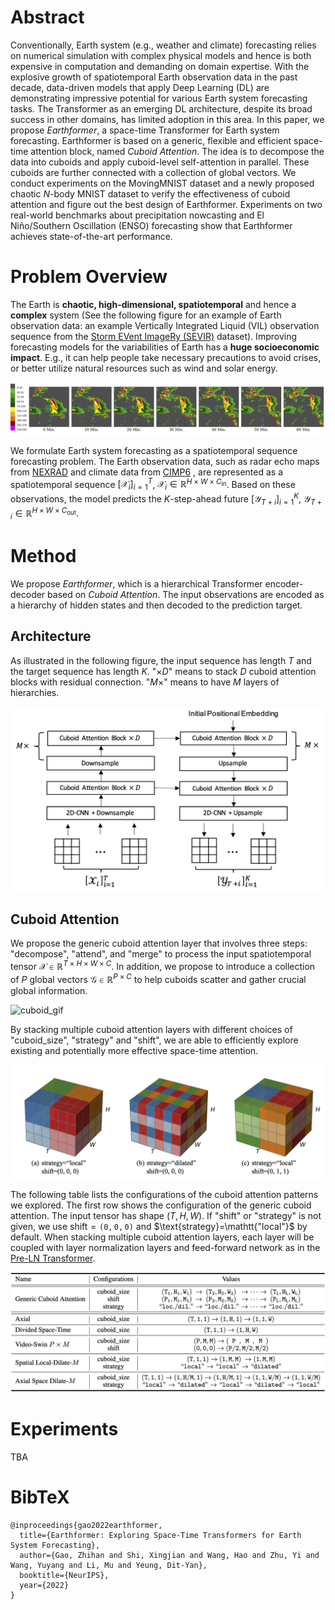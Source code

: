 # Abstract
Conventionally, Earth system (e.g., weather and climate) forecasting relies on numerical simulation with complex physical models and hence is both expensive in computation and demanding on domain expertise. 
With the explosive growth of spatiotemporal Earth observation data in the past decade, data-driven models that apply Deep Learning (DL) are demonstrating impressive potential for various Earth system forecasting tasks.
The Transformer as an emerging DL architecture, despite its broad success in other domains, has limited adoption in this area.
In this paper, we propose *Earthformer*, a space-time Transformer for Earth system forecasting. Earthformer is based on a generic, flexible and efficient space-time attention block, named *Cuboid Attention*. The idea is to decompose the data into cuboids and apply cuboid-level self-attention in parallel. These cuboids are further connected with a collection of global vectors. We conduct experiments on the MovingMNIST dataset and a newly proposed chaotic $N$-body MNIST dataset to verify the effectiveness of cuboid attention and figure out the best design of Earthformer. Experiments on two real-world benchmarks about precipitation nowcasting and El Niño/Southern Oscillation (ENSO) forecasting show that Earthformer achieves state-of-the-art performance.

# Problem Overview

The Earth is **chaotic, high-dimensional, spatiotemporal** and hence a **complex** system (See the following figure for an example of Earth observation data: an example Vertically Integrated Liquid (VIL) observation sequence from the [Storm EVent ImageRy (SEVIR)](https://sevir.mit.edu/) dataset).
Improving forecasting models for the variabilities of Earth has a **huge socioeconomic impact**. E.g., it can help people take necessary precautions to avoid crises, or better utilize natural resources such as wind and solar energy.

![sevir_example](./figures/sevir_example_len7.png)

We formulate Earth system forecasting as a spatiotemporal sequence forecasting problem. 
The Earth observation data, such as radar echo maps from [NEXRAD](https://www.ncei.noaa.gov/products/radar/next-generation-weather-radar) and climate data from [CIMP6](https://gmd.copernicus.org/articles/9/1937/2016/) , are represented as a spatiotemporal sequence $[\mathcal{X}_{i}]_{i=1}^T$, $\mathcal{X}_i \in \mathbb{R}^{H\times W\times C_{\text{in}}}$. 
Based on these observations, the model predicts the $K$-step-ahead future $[\mathcal{Y}_{T+i}]_{i=1}^K$, $\mathcal{Y}_{T+i} \in \mathbb{R}^{H\times W\times C_{\text{out}}}$.

# Method
We propose *Earthformer*, which is a hierarchical Transformer encoder-decoder based on *Cuboid Attention*. The input observations are encoded as a hierarchy of hidden states and then decoded to the prediction target.

## Architecture
As illustrated in the following figure, the input sequence has length $T$ and the target sequence has length $K$. "$\times D$" means to stack $D$ cuboid attention blocks with residual connection. "$M\times$" means to have $M$ layers of hierarchies.

![enc_dec](./figures/hierarchical-encoder-decoder-v1.png)

## Cuboid Attention
We propose the generic cuboid attention layer that involves three steps: "decompose", "attend", and "merge" to process the input spatiotemporal tensor $\mathcal{X}\in\mathbb{R}^{T\times H\times W\times C}$. In addition, we propose to introduce a collection of $P$ global vectors $\mathcal{G}\in\mathbb{R}^{P\times C}$ to help cuboids scatter and gather crucial global information.

![cuboid_gif](./figures/cuboid_illustration.gif)

By stacking multiple cuboid attention layers with different choices of "$\text{cuboid\_size}$", "$\text{strategy}$" and "$\text{shift}$", we are able to efficiently explore existing and potentially more effective space-time attention.

![cuboid_examples](./figures/cub_pattern_together.png)

The following table lists the configurations of the cuboid attention patterns we explored.
The first row shows the configuration of the generic cuboid attention.
The input tensor has shape $(T, H, W)$.
If "$\text{shift}$" or "$\text{strategy}$" is not given, we use $\text{shift}=\mathtt{(0, 0, 0)}$ and $\text{strategy}=\mathtt{"local"}$ by default.
When stacking multiple cuboid attention layers, each layer will be coupled with layer normalization layers and feed-forward network as in the [Pre-LN Transformer](http://proceedings.mlr.press/v119/xiong20b/xiong20b.pdf).

![cuboid_table](./figures/cuboid_table.png)

# Experiments
TBA

# BibTeX
```
@inproceedings{gao2022earthformer,
  title={Earthformer: Exploring Space-Time Transformers for Earth System Forecasting},
  author={Gao, Zhihan and Shi, Xingjian and Wang, Hao and Zhu, Yi and Wang, Yuyang and Li, Mu and Yeung, Dit-Yan},
  booktitle={NeurIPS},
  year={2022}
}
```
